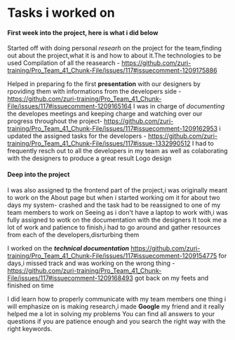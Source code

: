 # Tasks i worked on
#### First week into the project, here is what i did below

Started off with doing personal *researh* on the project for the team,finding out about the project,what it is and how to about it.The technologies to be used
Compilation of all the reasearch - https://github.com/zuri-training/Pro_Team_41_Chunk-File/issues/117#issuecomment-1209175886

Helped in preparing fo the first **presentation** with our designers  by rpoviding them with informations from the developers side -  https://github.com/zuri-training/Pro_Team_41_Chunk-File/issues/117#issuecomment-1209165164 
I was in charge of *documenting* the developes meetings and keeping charge and watching over our progress throughout the project- https://github.com/zuri-training/Pro_Team_41_Chunk-File/issues/117#issuecomment-1209162953
i updated the assigned tasks for the developers - https://github.com/zuri-training/Pro_Team_41_Chunk-File/issues/117#issue-1332990512
I had to frequently resch out to all the developers in my team as well as colaborating with the designers to produce a great result
Logo design
#### Deep into the project
I was also assigned tp the frontend part of the project,i was originally meant to work on the About page but when i started working om it for about two days my system-
crashed and the task had to be reassigned to one of my team members to work on
Seeing as i don't have a laptop to work with,i was fully assigned to wotk on the documentation with the designers
It took me a lot of work and patience to finish,i had to go around and gather resources from each of the developers,disrturbing them

I worked on the ***technical documentation*** https://github.com/zuri-training/Pro_Team_41_Chunk-File/issues/117#issuecomment-1209154775
for days,i missed track and was working on the wrong thing - https://github.com/zuri-training/Pro_Team_41_Chunk-File/issues/117#issuecomment-1209168493
got back on my feets and finished on time

I did learn how to properly communicate with my team members
one thing i will emphasize on is making research,i made **Google** my friend and it really helped me a lot in solving my problems
You can find all answers to your questions if you are patience enough and you search the right way with the right keywords.
